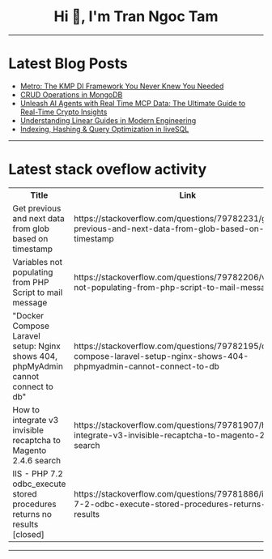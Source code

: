 <h1 align="center">Hi 👋, I'm Tran Ngoc Tam</h1>

---

# Latest Blog Posts 
<!-- BLOG-POST-LIST:START -->
- [Metro: The KMP DI Framework You Never Knew You Needed](https://dev.to/mastrgamr/metro-the-kmp-di-framework-you-never-knew-you-needed-64f)
- [CRUD Operations in MongoDB](https://dev.to/nethra_loganathan_98e5233/crud-operations-in-mongodb-3810)
- [Unleash AI Agents with Real Time MCP Data: The Ultimate Guide to Real-Time Crypto Insights](https://dev.to/dbatson/unleash-ai-agents-with-real-time-mcp-data-the-ultimate-guide-to-real-time-crypto-insights-31kn)
- [Understanding Linear Guides in Modern Engineering](https://dev.to/danie_brooks_dc7a891322b3/understanding-linear-guides-in-modern-engineering-nk5)
- [Indexing, Hashing &amp; Query Optimization in liveSQL](https://dev.to/boopathys_8ff57c77ea5a5e/indexing-hashing-query-optimization-in-livesql-1682)
<!-- BLOG-POST-LIST:END -->

---

# Latest stack oveflow activity
<table>
  <tr><th>Title</th><th>Link</th></tr>
  <!-- STACKOVERFLOW:START --><tr><td>Get previous and next data from glob based on timestamp</td><td>https://stackoverflow.com/questions/79782231/get-previous-and-next-data-from-glob-based-on-timestamp</td></tr><tr><td>Variables not populating from PHP Script to mail message</td><td>https://stackoverflow.com/questions/79782206/variables-not-populating-from-php-script-to-mail-message</td></tr><tr><td>&quot;Docker Compose Laravel setup: Nginx shows 404, phpMyAdmin cannot connect to db&quot;</td><td>https://stackoverflow.com/questions/79782195/docker-compose-laravel-setup-nginx-shows-404-phpmyadmin-cannot-connect-to-db</td></tr><tr><td>How to integrate v3 invisible recaptcha to Magento 2.4.6 search</td><td>https://stackoverflow.com/questions/79781907/how-to-integrate-v3-invisible-recaptcha-to-magento-2-4-6-search</td></tr><tr><td>IIS - PHP 7.2 odbc_execute stored procedures returns no results [closed]</td><td>https://stackoverflow.com/questions/79781886/iis-php-7-2-odbc-execute-stored-procedures-returns-no-results</td></tr><!-- STACKOVERFLOW:END -->
</table>

---


